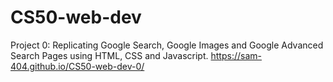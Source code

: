 # CS50-web-dev

Project 0: Replicating Google Search, Google Images and Google Advanced Search Pages using HTML, CSS and Javascript. 
https://sam-404.github.io/CS50-web-dev-0/

